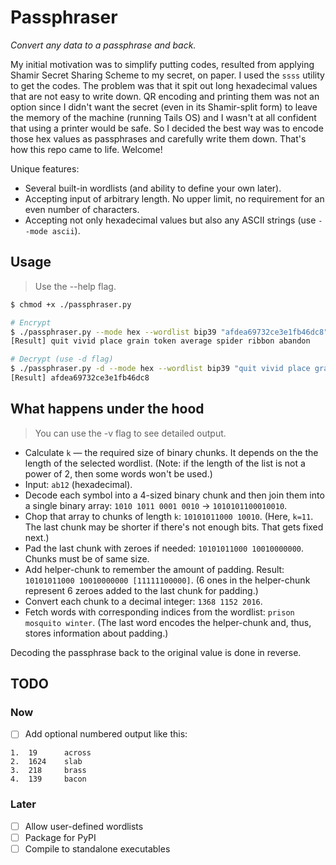 # Passphraser

*Convert any data to a passphrase and back.*

My initial motivation was to simplify putting codes, resulted from applying Shamir Secret Sharing Scheme to my secret, on paper. I used the `ssss` utility to get the codes. The problem was that it spit out long hexadecimal values that are not easy to write down. QR encoding and printing them was not an option since I didn't want the secret (even in its Shamir-split form) to leave the memory of the machine (running Tails OS) and I wasn't at all confident that using a printer would be safe. So I decided the best way was to encode those hex values as passphrases and carefully write them down. That's how this repo came to life. Welcome!

Unique features:
- Several built-in wordlists (and ability to define your own later).
- Accepting input of arbitrary length. No upper limit, no requirement for an even number of characters.
- Accepting not only hexadecimal values but also any ASCII strings (use `--mode ascii`).


## Usage
> Use the --help flag.

```bash
$ chmod +x ./passphraser.py

# Encrypt
$ ./passphraser.py --mode hex --wordlist bip39 "afdea69732ce3e1fb46dc8"
[Result] quit vivid place grain token average spider ribbon abandon

# Decrypt (use -d flag)
$ ./passphraser.py -d --mode hex --wordlist bip39 "quit vivid place grain token average spider ribbon abandon"
[Result] afdea69732ce3e1fb46dc8
```


## What happens under the hood

> You can use the -v flag to see detailed output.

- Calculate `k` — the required size of binary chunks. It depends on the the length of the selected wordlist. (Note: if the length of the list is not a power of 2, then some words won't be used.)
- Input: `ab12` (hexadecimal).
- Decode each symbol into a 4-sized binary chunk and then join them into a single binary array: `1010 1011 0001 0010` -> `1010101100010010`.
- Chop that array to chunks of length `k`: `10101011000 10010`. (Here, `k=11`. The last chunk may be shorter if there's not enough bits. That gets fixed next.)
- Pad the last chunk with zeroes if needed: `10101011000 10010000000`. Chunks must be of same size.
- Add helper-chunk to remember the amount of padding. Result: `10101011000 10010000000 [11111100000]`. (6 ones in the helper-chunk represent 6 zeroes added to the last chunk for padding.)
- Convert each chunk to a decimal integer: `1368 1152 2016`.
- Fetch words with corresponding indices from the wordlist: `prison mosquito winter`. (The last word encodes the helper-chunk and, thus, stores information about padding.)

Decoding the passphrase back to the original value is done in reverse.


## TODO
### Now

- [ ] Add optional numbered output like this:
```
1.  19      across
2.  1624    slab
3.  218     brass
4.  139     bacon
```

### Later
- [ ] Allow user-defined wordlists
- [ ] Package for PyPI
- [ ] Compile to standalone executables
